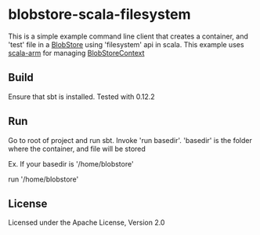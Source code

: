 # blobstore-scala-filesystem
This is a simple example command line client that creates a container, and 'test' file in a [BlobStore](http://jclouds.incubator.apache.org/documentation/userguide/blobstore-guide/)
using 'filesystem' api in scala. This example uses [scala-arm](https://github.com/jsuereth/scala-arm) for managing [BlobStoreContext](http://javadocs.jclouds.cloudbees.net/org/jclouds/blobstore/BlobStoreContext.html)
## Build
Ensure that sbt is installed. Tested with 0.12.2
## Run
Go to root of project and run sbt. Invoke 'run basedir'. 'basedir' is the folder where the container, and file will be stored

Ex. If your basedir is '/home/blobstore'

run '/home/blobstore'
## License
Licensed under the Apache License, Version 2.0